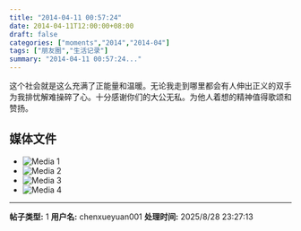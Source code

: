 ```yaml
---
title: "2014-04-11 00:57:24"
date: 2014-04-11T12:00:00+08:00
draft: false
categories: ["moments","2014","2014-04"]
tags: ["朋友圈","生活记录"]
summary: "2014-04-11 00:57:24..."
---
```


这个社会就是这么充满了正能量和温暖。无论我走到哪里都会有人伸出正义的双手为我排忧解难操碎了心。十分感谢你们的大公无私。为他人着想的精神值得歌颂和赞扬。

## 媒体文件

- ![Media 1](/Moments/photos/2014-04-11/201404110057240.jpg)
- ![Media 2](/Moments/photos/2014-04-11/201404110057241.jpg)
- ![Media 3](/Moments/photos/2014-04-11/201404110057242.jpg)
- ![Media 4](/Moments/photos/2014-04-11/201404110057243.jpg)

---

**帖子类型:** 1
**用户名:** chenxueyuan001
**处理时间:** 2025/8/28 23:27:13